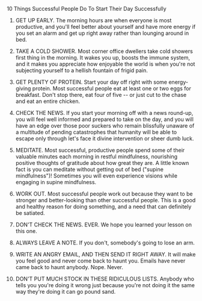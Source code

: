 10 Things Successful People Do To Start Their Day Successfully

1. GET UP EARLY. The morning hours are when everyone is most productive, and
you'll feel better about yourself and have more energy if you set an alarm
and get up right away rather than lounging around in bed.

2. TAKE A COLD SHOWER. Most corner office dwellers take cold showers first thing in the morning.
It wakes you up, boosts the immune system, and it makes you appreciate how enjoyable the
world is when you're not subjecting yourself to a hellish fountain of frigid pain.

3. GET PLENTY OF PROTEIN. Start your day off right with some energy-giving protein. Most
successful people eat at least one or two eggs for breakfast. Don't stop there, eat four of five -- or just cut to the chase and eat an entire chicken.

4. CHECK THE NEWS. If you start your morning off with a news round-up, you will
feel well informed and prepared to take on the day, and you will have an edge over those poor suckers who remain blissfully unaware of a multitude
of pending catastrophes that humanity will be able to escape only through let's face it divine intervention or sheer dumb luck.

5. MEDITATE. Most successful, productive people spend some of their valuable minutes
each morning in restful mindfulness, nourishing positive thoughts of gratitude about
how great they are. A little known fact is you can meditate without getting out of bed ("supine mindfulness")!
Sometimes you will even experience visions while engaging in supine mindfulness.

6. WORK OUT. Most successful people work out because they want to be stronger and better-looking than other successful people. This is a good and healthy reason for doing something, and a need that can definitely be satiated.

7. DON'T CHECK THE NEWS. EVER. We hope you learned your lesson on this one.

8. ALWAYS LEAVE A NOTE. If you don't, somebody's going to lose an arm.

9. WRITE AN ANGRY EMAIL, AND THEN SEND IT RIGHT AWAY. It will make you feel good and never come back to haunt you. Emails have never came back to haunt anybody. Nope. Never.

10. DON'T PUT MUCH STOCK IN THESE RIDICULOUS LISTS. Anybody who tells you you're doing it wrong just because you're not doing it the same way they're doing it can go pound sand.
